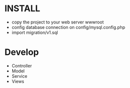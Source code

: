 # INSTALL
- copy the project to your web server wwwroot
- config database connection on config/mysql.config.php
- import migration/v1.sql

# Develop
- Controller
- Model
- Service
- Views
